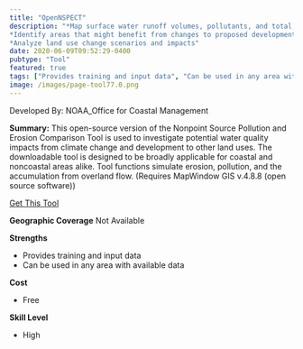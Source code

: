 ```yaml
---
title: "OpenNSPECT"
description: "*Map surface water runoff volumes, pollutants, and total sediment loads
*Identify areas that might benefit from changes to proposed development strategies
*Analyze land use change scenarios and impacts"
date: 2020-06-09T09:52:29-0400
pubtype: "Tool"
featured: true
tags: ["Provides training and input data", "Can be used in any area with available data"]
image: /images/page-tool77.0.png
---
```

Developed By: NOAA_Office for Coastal Management

**Summary:** This open-source version of the Nonpoint Source Pollution and Erosion Comparison Tool is used to investigate potential water quality impacts from climate change and development to other land uses. The downloadable tool is designed to be broadly applicable for coastal and noncoastal areas alike. Tool functions simulate erosion, pollution, and the accumulation from overland flow. (Requires MapWindow GIS v.4.8.8 (open source software))

<a href="https://coast.noaa.gov/digitalcoast/tools/opennspect.html" target="_blank">Get This Tool</a>

__**Geographic Coverage**__
Not Available

__**Strengths**__
-  Provides training and input data
-  Can be used in any area with available data

__**Cost**__
- Free

__**Skill Level**__
- High
